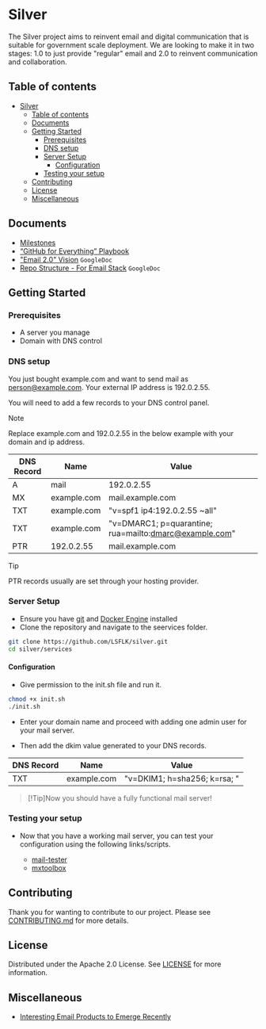 # Silver
The Silver project aims to reinvent email and digital communication that is suitable for government scale deployment. We are looking to make it in two stages: 1.0 to just provide "regular" email and 2.0 to reinvent communication and collaboration.

## Table of contents
- [Silver](#silver)
  - [Table of contents](#table-of-contents)
  - [Documents](#documents)
  - [Getting Started](#getting-started)
    - [Prerequisites](#prerequisites)
    - [DNS setup](#dns-setup)
    - [Server Setup](#server-setup)
      - [Configuration](#configuration)
    - [Testing your setup](#testing-your-setup)
  - [Contributing](#contributing)
  - [License](#license)
  - [Miscellaneous](#miscellaneous)

## Documents
- [Milestones](docs/Milestones-M1.md)
- [“GitHub for Everything” Playbook](docs/GitHub-For-Everything.md)
- ["Email 2.0" Vision](https://docs.google.com/document/d/1UhHqHrKbZYFzUngQCGakBcmqluxVOoHgMthrG8ySJ88/) `GoogleDoc`
- [Repo Structure - For Email Stack](https://docs.google.com/document/d/1iRFtq-M2M4U8a_87zbNJb7XHrJsIFGZJKfUYu1rlUHY) `GoogleDoc`

## Getting Started
### Prerequisites
- A server you manage
- Domain with DNS control

### DNS setup
You just bought <a>example.com</a> and want to send mail as person@example.com. Your external IP address is 192.0.2.55. 

You will need to add a few records to your DNS control panel.

> [!Note]
> Replace example.com and 192.0.2.55 in the below example with your domain and ip address.

| DNS Record | Name | Value |
|----------|----------|----------|
| A   | mail  | 192.0.2.55 |
| MX   |  example.com  | mail.example.com   |
| TXT   | example.com  | "v=spf1 ip4:192.0.2.55 ~all"|
| TXT  | example.com  | "v=DMARC1; p=quarantine; rua=mailto:dmarc@example.com"  |
| PTR   | 192.0.2.55 | mail.example.com |

> [!Tip]
> PTR records usually are set through your hosting provider.

### Server Setup
- Ensure you have [git](https://git-scm.com/downloads/linux) and [Docker Engine](https://docs.docker.com/engine/install/) installed
-  Clone the repository and navigate to the seervices folder.

```bash
git clone https://github.com/LSFLK/silver.git
cd silver/services
```

#### Configuration
- Give permission to the init.sh file and run it.

```bash
chmod +x init.sh
./init.sh
```

- Enter your domain name and proceed with adding one admin user for your mail server.

- Then add the dkim value generated to your DNS records.

| DNS Record | Name | Value |
|----------|----------|----------|
| TXT   | example.com  | "v=DKIM1; h=sha256; k=rsa; <your-dkim-key>" |


> [!Tip]Now you should have a fully functional mail server!

### Testing your setup
- Now that you have a working mail server, you can test your configuration using the following links/scripts.

  - [mail-tester](https://www.mail-tester.com/)
  - [mxtoolbox](https://mxtoolbox.com/SuperTool.aspx)

## Contributing

Thank you for wanting to contribute to our project. Please see [CONTRIBUTING.md](https://github.com/maneeshaxyz/silver/blob/main/docs/CONTRIBUTING.md) for more details.


## License 

Distributed under the Apache 2.0 License. See [LICENSE](https://github.com/LSFLK/silver/blob/main/LICENSE) for more information.

## Miscellaneous

- [Interesting Email Products to Emerge Recently](docs/New-Email-Products.md)